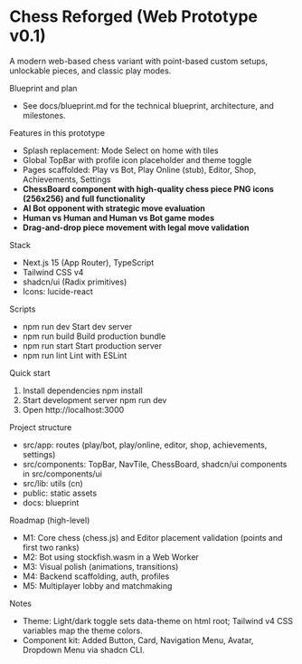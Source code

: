 # Chess Reforged (Web Prototype v0.1)

A modern web-based chess variant with point-based custom setups, unlockable pieces, and classic play modes.

Blueprint and plan
- See docs/blueprint.md for the technical blueprint, architecture, and milestones.

Features in this prototype
- Splash replacement: Mode Select on home with tiles
- Global TopBar with profile icon placeholder and theme toggle
- Pages scaffolded: Play vs Bot, Play Online (stub), Editor, Shop, Achievements, Settings
- **ChessBoard component with high-quality chess piece PNG icons (256x256) and full functionality**
- **AI Bot opponent with strategic move evaluation**
- **Human vs Human and Human vs Bot game modes**
- **Drag-and-drop piece movement with legal move validation**

Stack
- Next.js 15 (App Router), TypeScript
- Tailwind CSS v4
- shadcn/ui (Radix primitives)
- Icons: lucide-react

Scripts
- npm run dev  Start dev server
- npm run build  Build production bundle
- npm run start  Start production server
- npm run lint  Lint with ESLint

Quick start
1. Install dependencies
   npm install
2. Start development server
   npm run dev
3. Open http://localhost:3000

Project structure
- src/app: routes (play/bot, play/online, editor, shop, achievements, settings)
- src/components: TopBar, NavTile, ChessBoard, shadcn/ui components in src/components/ui
- src/lib: utils (cn)
- public: static assets
- docs: blueprint

Roadmap (high-level)
- M1: Core chess (chess.js) and Editor placement validation (points and first two ranks)
- M2: Bot using stockfish.wasm in a Web Worker
- M3: Visual polish (animations, transitions)
- M4: Backend scaffolding, auth, profiles
- M5: Multiplayer lobby and matchmaking

Notes
- Theme: Light/dark toggle sets data-theme on html root; Tailwind v4 CSS variables map the theme colors.
- Component kit: Added Button, Card, Navigation Menu, Avatar, Dropdown Menu via shadcn CLI.

